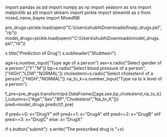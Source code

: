 import pandas as pd
import numpy as np
import seaborn as sns
import matplotlib as plt
import sklearn
import pickle
import streamlit as s
from mixed_naive_bayes import MixedNB

pre_drugs=pickle.load(open(r"C:\Users\shubh\Downloads\finalp_drugs.pkl","rb"))
model_drugs=pickle.load(open(r"C:\Users\shubh\Downloads\model_drugs.pkl","rb"))

s.title("Prediction of Drug")
s.subheader("Shubhasri")

age=s.number_input("Type age of a person")
sex=s.radio("Select gender of a person",["F","M"])
bp=s.radio("Select blood pressure of a person",["HIGH","LOW","NORMAL"])
cholesterol=s.radio("Select cholesterol of a person",["HIGH","NORMAL"])
na_to_k=s.number_input("Type na to k level of a person")


f_pre=pre_drugs.transform(pd.DataFrame([[age,sex,bp,cholesterol,na_to_k]],columns=["Age","Sex","BP","Cholesterol","Na_to_K"]))
pred=model_drugs.predict(f_pre)


if pred==0:
  x="DrugY"
elif pred==1:
  x="DrugA"
elif pred==2:
  x="DrugB"
elif pred==3:
  x="DrugC"
else:
  x="DrugX"

if s.button("submit"):
  s.write("The prescribed drug is "+x)
